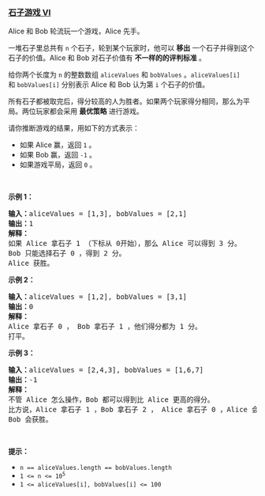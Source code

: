 ### [石子游戏 VI](https://leetcode-cn.com/problems/stone-game-vi)

<p>Alice 和 Bob 轮流玩一个游戏，Alice 先手。</p>

<p>一堆石子里总共有 <code>n</code> 个石子，轮到某个玩家时，他可以 <strong>移出</strong> 一个石子并得到这个石子的价值。Alice 和 Bob 对石子价值有 <strong>不一样的的评判标准</strong> 。</p>

<p>给你两个长度为 <code>n</code> 的整数数组 <code>aliceValues</code> 和 <code>bobValues</code> 。<code>aliceValues[i]</code> 和 <code>bobValues[i]</code> 分别表示 Alice 和 Bob 认为第 <code>i</code> 个石子的价值。</p>

<p>所有石子都被取完后，得分较高的人为胜者。如果两个玩家得分相同，那么为平局。两位玩家都会采用 <b>最优策略</b> 进行游戏。</p>

<p>请你推断游戏的结果，用如下的方式表示：</p>

<ul>
	<li>如果 Alice 赢，返回 <code>1</code> 。</li>
	<li>如果 Bob 赢，返回 <code>-1</code> 。</li>
	<li>如果游戏平局，返回 <code>0</code> 。</li>
</ul>

<p> </p>

<p><strong>示例 1：</strong></p>

<pre><b>输入：</b>aliceValues = [1,3], bobValues = [2,1]
<b>输出：</b>1
<strong>解释：</strong>
如果 Alice 拿石子 1 （下标从 0开始），那么 Alice 可以得到 3 分。
Bob 只能选择石子 0 ，得到 2 分。
Alice 获胜。
</pre>

<p><strong>示例 2：</strong></p>

<pre><strong>输入：</strong>aliceValues = [1,2], bobValues = [3,1]
<b>输出：</b>0
<strong>解释：</strong>
Alice 拿石子 0 ， Bob 拿石子 1 ，他们得分都为 1 分。
打平。
</pre>

<p><strong>示例 3：</strong></p>

<pre><b>输入：</b>aliceValues = [2,4,3], bobValues = [1,6,7]
<b>输出：</b>-1
<strong>解释：</strong>
不管 Alice 怎么操作，Bob 都可以得到比 Alice 更高的得分。
比方说，Alice 拿石子 1 ，Bob 拿石子 2 ， Alice 拿石子 0 ，Alice 会得到 6 分而 Bob 得分为 7 分。
Bob 会获胜。
</pre>

<p> </p>

<p><strong>提示：</strong></p>

<ul>
	<li><code>n == aliceValues.length == bobValues.length</code></li>
	<li><code>1 &lt;= n &lt;= 10<sup>5</sup></code></li>
	<li><code>1 &lt;= aliceValues[i], bobValues[i] &lt;= 100</code></li>
</ul>
